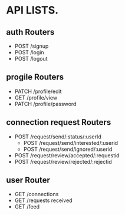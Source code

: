 # API LISTS.

## auth Routers
- POST /signup
- POST /login
- POST /logout

## progile Routers
- PATCH /profile/edit
- GET /profile/view
- PATCH /profile/password

## connection request Routers
- POST /request/send/:status/:userId
    - POST /request/send/interested/:userid
    - POST /request/send/ignored/:userid
- POST /request/review/accepted/:requestid
- POST /request/review/rejected/:rejectid

## user Router
- GET /connections
- GET /requests received
- GET /feed